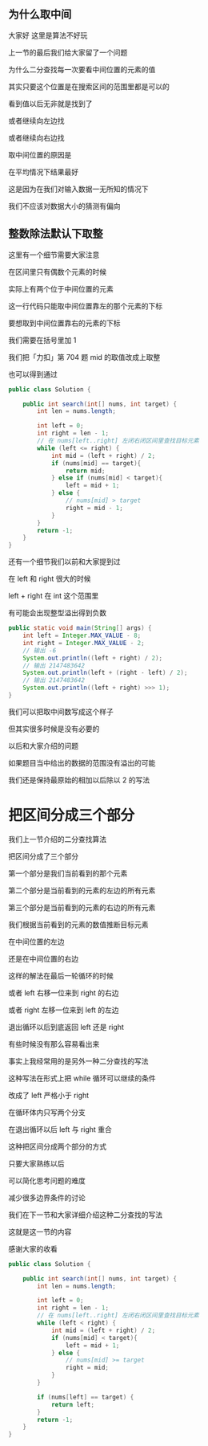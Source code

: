## 为什么取中间

大家好  这里是算法不好玩

上一节的最后我们给大家留了一个问题

为什么二分查找每一次要看中间位置的元素的值

其实只要这个位置是在搜索区间的范围里都是可以的

看到值以后无非就是找到了

或者继续向左边找

或者继续向右边找

取中间位置的原因是

在平均情况下结果最好

这是因为在我们对输入数据一无所知的情况下

我们不应该对数据大小的猜测有偏向

## 整数除法默认下取整

这里有一个细节需要大家注意

在区间里只有偶数个元素的时候

实际上有两个位于中间位置的元素

这一行代码只能取中间位置靠左的那个元素的下标

要想取到中间位置靠右的元素的下标

我们需要在括号里加 1


我们把「力扣」第 704 题 mid 的取值改成上取整

也可以得到通过

```java
public class Solution {

    public int search(int[] nums, int target) {
        int len = nums.length;

        int left = 0;
        int right = len - 1;
        // 在 nums[left..right] 左闭右闭区间里查找目标元素
        while (left <= right) {
            int mid = (left + right) / 2;
            if (nums[mid] == target){
                return mid;
            } else if (nums[mid] < target){
                left = mid + 1;
            } else {
                // nums[mid] > target
                right = mid - 1;
            }
        }
        return -1;
    }
}
```

还有一个细节我们以前和大家提到过

在 left 和 right 很大的时候

left + right 在 int 这个范围里

有可能会出现整型溢出得到负数

```java
public static void main(String[] args) {
    int left = Integer.MAX_VALUE - 8;
    int right = Integer.MAX_VALUE - 2;
    // 输出 -6
    System.out.println((left + right) / 2);
    // 输出 2147483642
    System.out.println(left + (right - left) / 2);
    // 输出 2147483642
    System.out.println((left + right) >>> 1);
}
```

我们可以把取中间数写成这个样子

但其实很多时候是没有必要的

以后和大家介绍的问题

如果题目当中给出的数据的范围没有溢出的可能

我们还是保持最原始的相加以后除以 2 的写法

# 把区间分成三个部分

我们上一节介绍的二分查找算法

把区间分成了三个部分

第一个部分是我们当前看到的那个元素

第二个部分是当前看到的元素的左边的所有元素

第三个部分是当前看到的元素的右边的所有元素

我们根据当前看到的元素的数值推断目标元素

在中间位置的左边

还是在中间位置的右边

这样的解法在最后一轮循环的时候

或者 left 右移一位来到 right 的右边

或者 right 左移一位来到 left 的左边

退出循环以后到底返回 left 还是 right

有些时候没有那么容易看出来

事实上我经常用的是另外一种二分查找的写法

这种写法在形式上把 while 循环可以继续的条件

改成了 left 严格小于 right

在循环体内只写两个分支

在退出循环以后 left 与 right 重合

这种把区间分成两个部分的方式

只要大家熟练以后

可以简化思考问题的难度

减少很多边界条件的讨论

我们在下一节和大家详细介绍这种二分查找的写法

这就是这一节的内容

感谢大家的收看


```java
public class Solution {

    public int search(int[] nums, int target) {
        int len = nums.length;

        int left = 0;
        int right = len - 1;
        // 在 nums[left..right] 左闭右闭区间里查找目标元素
        while (left < right) {
            int mid = (left + right) / 2;
            if (nums[mid] < target){
                left = mid + 1;
            } else {
                // nums[mid] >= target
                right = mid;
            }
        }

        if (nums[left] == target) {
            return left;
        }
        return -1;
    }
}
```